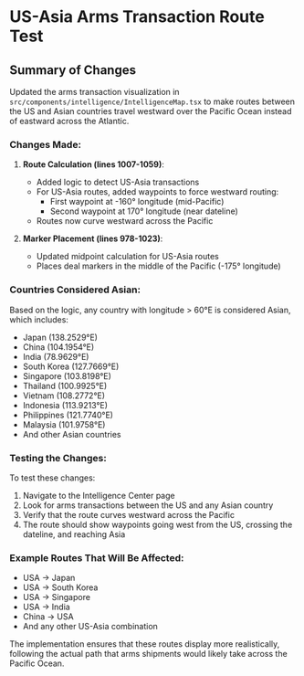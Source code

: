 # US-Asia Arms Transaction Route Test

## Summary of Changes

Updated the arms transaction visualization in `src/components/intelligence/IntelligenceMap.tsx` to make routes between the US and Asian countries travel westward over the Pacific Ocean instead of eastward across the Atlantic.

### Changes Made:

1. **Route Calculation (lines 1007-1059)**:
   - Added logic to detect US-Asia transactions
   - For US-Asia routes, added waypoints to force westward routing:
     - First waypoint at -160° longitude (mid-Pacific)
     - Second waypoint at 170° longitude (near dateline)
   - Routes now curve westward across the Pacific

2. **Marker Placement (lines 978-1023)**:
   - Updated midpoint calculation for US-Asia routes
   - Places deal markers in the middle of the Pacific (-175° longitude)

### Countries Considered Asian:
Based on the logic, any country with longitude > 60°E is considered Asian, which includes:
- Japan (138.2529°E)
- China (104.1954°E)
- India (78.9629°E)
- South Korea (127.7669°E)
- Singapore (103.8198°E)
- Thailand (100.9925°E)
- Vietnam (108.2772°E)
- Indonesia (113.9213°E)
- Philippines (121.7740°E)
- Malaysia (101.9758°E)
- And other Asian countries

### Testing the Changes:

To test these changes:
1. Navigate to the Intelligence Center page
2. Look for arms transactions between the US and any Asian country
3. Verify that the route curves westward across the Pacific
4. The route should show waypoints going west from the US, crossing the dateline, and reaching Asia

### Example Routes That Will Be Affected:
- USA → Japan
- USA → South Korea
- USA → Singapore
- USA → India
- China → USA
- And any other US-Asia combination

The implementation ensures that these routes display more realistically, following the actual path that arms shipments would likely take across the Pacific Ocean.